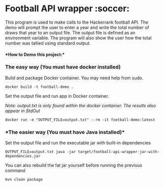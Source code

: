 <h1>Football API wrapper :soccer:</h1>
This program is used to make calls to the Hackerrank football API. The demo will prompt the user to enter a year and write the total number of draws that year to an output file. The output file is defined as an environment variable. The program will also show the user how the total number was tallied using standard output.

<h4>*How to Demo this project:*</h4>

<h3>The easy way (You must have docker installed)</h3>

Build and package Docker container. You may need help from sudo. <br />

`docker build -t football-demo .`<br />

Set the output file and run app in Docker container. <br />

*Note: output.txt is only found within the docker container. The results also appear in StdOut*<br />

`docker run -e "OUTPUT_FILE=output.txt" --rm -it football-demo:latest`<br />

<h3>*The easier way (You must have Java installed)*<br /></h3>
Set the output file and run the executable jar with built-in dependencies<br />

`OUTPUT_FILE=output.txt java -jar target/football-api-wrapper-jar-with-dependencies.jar`

You can also rebuild the fat jar yourself before running the previous command<br />

`mvn clean package`

